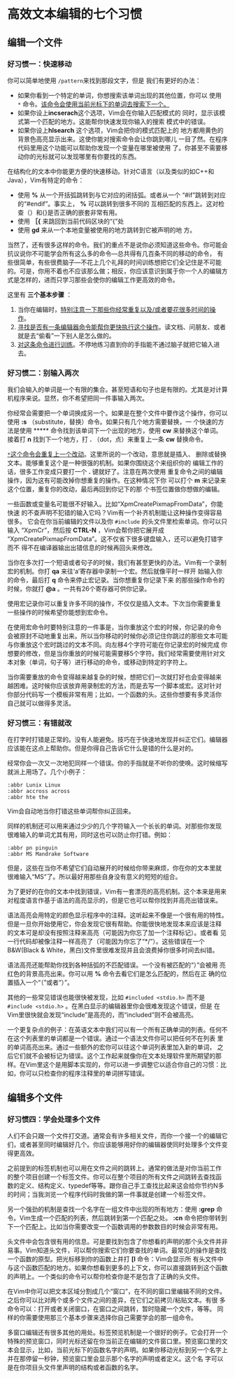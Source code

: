 # 高效文本编辑的七个习惯

## 编辑一个文件

### 好习惯一：快速移动

你可以简单地使用 `/pattern`来找到那段文字，但是 我们有更好的办法：

* 如果你看到一个特定的单词，你想搜索该单词出现的其他位置，你可以 使用` *` 命令。<u>该命令会使用当前光标下的单词去搜索下一个。</u>
* 如果你设上**incserach**这个选项，Vim会在你输入匹配模式的 同时，显示该模式第一个匹配的地方。这能帮你快速发现你输入的搜索 模式中的错误。
* 如果你设上**hlsearch** 这个选项，Vim会把你的模式匹配上的 地方都用黄色的背景色高亮显示出来。这使你能对搜索命令会让你跳到哪儿 一目了然。在程序代码里用这个功能可以帮助你发现一个变量在哪里被使用 了。你甚至不需要移动你的光标就可以发现哪里有你要找的东西。

在结构化的文本中你能更方便的快速移动。针对C语言（以及类似的如C++和 Java），Vim有特定的命令：

* 使用 **%** 从一个开括弧跳转到与它对应的闭括弧。或者从一个 “#if”跳转到对应的“#endif”。事实上， **%** 可以跳转到很多不同的 互相匹配的东西上。这对检查（）和{}是否正确的嵌套非常有用。
* 使用 **［{** 来跳回到当前代码区块的“{”处
* 使用 **gd** 来从一个本地变量被使用的地方跳转到它被声明的地 方。

当然了，还有很多这样的命令。我们的重点不是说你必须知道这些命令。你可能会抗议说你不可能学会所有这么多的命令—总共得有几百条不同的移动的命令， 有些很简单，有些很费脑子—不花上几个礼拜的时间训练想把它们全记住是不可能的。可是，你用不着也不应该那么做；相反，你应该意识到属于你一个人的编辑方式是怎样的，进而只学习那些会使你的编辑工作更高效的命令。

这里有 **三个基本步骤** ：

1. 当你在编辑时，<u>特别注意一下那些你经常重复以及/或者要花很多时间的操作</u>。
2. <u>寻找是否有一条编辑器命令能帮你更快执行这个操作</u>。读文档、问朋友、或者就是去“偷看”一下别人是怎么做的。
3. <u>对这条命令进行训练</u>。不停地练习直到你的手指能不通过脑子就把它输入进去。

### 好习惯二：别输入两次

我们会输入的单词是一个有限的集合。甚至短语和句子也是有限的。尤其是对计算机程序来说。显然，你不希望把同一件事输入两次。

你经常会需要把一个单词换成另一个。如果是在整个文件中要作这个操作，你可以使用 **:s** （substitute，替换）命令。如果只有几个地方需要替换，一 个快速的方法是使用 ***** 命令找到该单词下一个出现的地方，使用 **cw** 来替换这个单词。接着打 **n** 找到下一个地方，打 **.** （dot，点）来重复上一条 **cw** 替换命令。

<u>`*`这个命令会重复上一个改动</u>。这里所说的一个改动，意思就是插入、 删除或替换文本。能够重复这个是一种很强的机制。如果你围绕这个来组织你的 编辑工作的话，很多工作变成只要打一个 **.** 键就好了。注意在两次使用 重复命令之间的编辑操作，因为这有可能改掉你想重复的操作。在这种情况下你 可以打个 **m** 来记录来这个位置，重复你的改动，最后再回到你记下的那 个书签位置做你想做的编辑。

一些函数或变量名可能很不好输入。比如“XpmCreatePixmapFromData”，你能快速 的不查声明不犯错的输入它吗？Vim有一个补齐机制能让这种操作变得容易很多。 它会在你当前编辑的文件以及你 `#include` 的头文件里检索单词。你可以只输入 “XpmCr”，然后按 **CTRL-N** ，Vim会帮你把它展开成 “XpmCreatePixmapFromData”。这不仅省下很多键盘输入，还可以避免打错字而不 得不在编译器输出出错信息的时候再回头来修改。

当你在多次打一个短语或者句子的时候，我们有甚至更快的办法。Vim有一个录制宏的机制。你打 **qa** 来往‘a’寄存器中录制一个宏。然后就像平时一样开 始输入你的命令，最后打 **q** 命令来停止宏记录。当你想重复你记录下来 的那些操作命令的时候，你就打 **@a** 。一共有26个寄存器可供你记录。

使用宏记录你可以重复许多不同的操作，不仅仅是插入文本。下次当你需要重复 一些操作的时候希望你能想到宏命令。

在使用宏命令时要特别注意的一件事是，当你重放这个宏的时候，你记录的命令 会被原封不动地重复出来。所以当你移动的时候你必须记住你跳过的那些文本可能与你重放这个宏时跳过的文本不同。向左移4个字符可能在你记录宏的时候完成 你想要的修改，但是当你重放的时候可能需要移5个字符。我们经常需要使用针对文 本对象（单词，句子等）进行移动的命令，或移动到特定的字符上。

当你需要重放的命令变得越来越复杂的时候，想把它们一次就打好也会变得越来 越困难。这时候你应该放弃用录制宏的方法，而是去写一个脚本或宏。这对针对 你部分代码写一个模板非常有用；比如，一个函数的头。这些你想要有多灵活你 自己就可以做得多灵活。

### 好习惯三：有错就改

在打字时打错是正常的。没有人能避免。技巧在于快速地发现并纠正它们。编辑器应该能在这点上帮助你。但是你得自己告诉它什么是错的什么是对的。

经常你会一次又一次地犯同样一个错误。你的手指就是不听你的使唤。这时候缩写就派上用场了。几个小例子：

```text
:abbr Lunix Linux
:abbr accross across
:abbr hte the
```

Vim会自动地当你打错这些单词帮你纠正回来。

同样的机制还可以用来通过少少的几个字符输入一个长长的单词。对那些你发现 很难输入的单词尤其有用，同时这也可以防止你打错。例如：

```
:abbr pn pinguin
:abbr MS Mandrake Software
```

但是，这些在当你不希望它们自动展开的时候给你带来麻烦，你在你的文本里就 很难输入“MS”了。所以最好用那些自身没有意义的短短的组合。

为了更好的在你的文本中找到错误，Vim有一套漂亮的高亮机制。这个本来是用来 对程度语言作基于语法的高亮显示的，但是它也可以帮你找到并高亮出错误来。

语法高亮会用特定的颜色显示程序中的注释。这听起来不像是一个很有用的特性。 但是一旦你开始使用它，你会发现它很有帮助。你能很快地发现本来应该是注释 的文本可是却没有按照注释来高亮（可能因为你忘了加一个注释标记）。或者看 见一行代码却被像注释一样高亮了（可能因为你忘了“*/”）。这些错误在一个 B&W(Black & White，黑白)文件里很难发现并且会浪费掉你很多时间去纠错。

语法高亮还能帮助你找到各种括弧的不匹配错误。一个没有被匹配的“）”会被用 亮红色的背景高亮出来。你可以用 **%** 命令去看它们是怎么匹配的，然后在正 确的位置插入一个“（”或者“）”。

其他的一些常见错误也能很快被发现，比如 `#included <stdio.h>` 而不是 `#include <stdio.h>` 。在黑白显示的编辑器里你会很难发现这个错误，但是 在Vim里很快就会发现“include”是高亮的，而“included”则不会被高亮。

一个更复杂点的例子：在英语文本中我们可以有一个所有正确单词的列表。任何不在这个列表里的单词都是一个错误。通过一个语法文件你可以把任何不在列表 里的单词高亮出来。通过一些额外的宏你可以往这个单词列表里加入新的单词， 之后它们就不会被标记为错误。这个工作起来就像你在文本处理软件里所期望的那样。在Vim里这个是用脚本实现的，你可以进一步调整它以适合你自己的习惯：比如，你可以只检查你的程序注释里的单词拼写错误。

## 编辑多个文件

### 好习惯四：学会处理多个文件

人们不会只跟一个文件打交道。通常会有许多相关文件，而你一个接一个的编辑它们，或者甚至同时编辑好几个。你应该能够用好你的编辑器使同时处理多个文件变得更高效。

之前提到的标签机制也可以用在文件之间的跳转上。通常的做法是对你当前工作 的整个项目创建一个标签文件。你可以在整个项目的所有文件之间跳转去查找函 数的定义、结构定义、typedef等等。跟你自己手工查找比起来这会给你节约N多 的时间；当我浏览一个程序代码时我做的第一件事就是创建一个标签文件。

另一个强劲的机制是查找一个名字在一组文件中出现的所有地方：使用 **:grep** 命令。Vim生成一个匹配的列表，然后跳转到第一个匹配之处。 **:cn** 命令把你带转到下一个匹配上。比如当你需要改变一个函数调用的参数数目的时候会非常有用。

头文件中会包含很有用的信息。可是要找到包含了你想看的声明的那个头文件并非易事。Vim知道头文件，可以帮你搜索它们你要查找的单词。最常见的操作是查找一个函数的原型。把光标移到你的函数上并打 **[I** 命令：Vim会显示所 有头文件中与这个函数匹配的地方。如果你想看到更多的上下文，你可以直接跳转到这个函数的声明上。一个类似的命令可以帮你检查你是不是包含了正确的头文件。

在Vim中你可以把文本区域分割成几个“窗口”，在不同的窗口里编辑不同的文件。 之后你可以比对两个或多个文件之间的差异，在它们之前拷贝/粘贴文本。有很 多命令可以：打开或者关闭窗口，在窗口之间跳转，暂时隐藏一个文件，等等。 同样的你需要使用那三个基本步骤来选择你自己需要学会的那一组命令。

多窗口编辑还有很多其他的用处。标签预览机制是一个很好的例子。它会打开一个特殊的预览窗口，同时光标还留在你当前正在编辑的文件窗口里。预览窗口里的文本会显示，比如，当前光标下的函数名字的声明。如果你移动光标到另一个名字上并在那停留一秒钟，预览窗口里会显示那个名字的声明或者定义。这个名 字可以是在你项目头文件里声明的结构或者函数的名字。